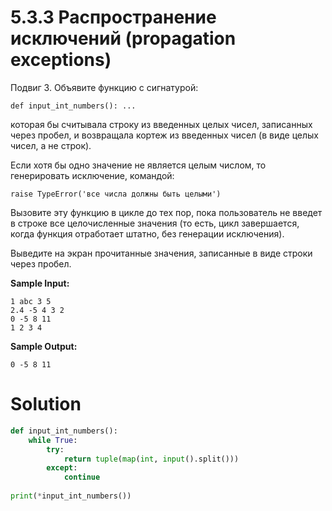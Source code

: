 # 5.3.3 Распространение исключений (propagation exceptions)

Подвиг 3. Объявите функцию с сигнатурой:

```
def input_int_numbers(): ...
```

которая бы считывала строку из введенных целых чисел, записанных через пробел, и возвращала кортеж из введенных чисел (в
виде целых чисел, а не строк).

Если хотя бы одно значение не является целым числом, то генерировать исключение, командой:

```
raise TypeError('все числа должны быть целыми')
```

Вызовите эту функцию в цикле до тех пор, пока пользователь не введет в строке все целочисленные значения (то есть, цикл
завершается, когда функция отработает штатно, без генерации исключения).

Выведите на экран прочитанные значения, записанные в виде строки через пробел.

**Sample Input:**

```
1 abc 3 5
2.4 -5 4 3 2
0 -5 8 11
1 2 3 4
```

**Sample Output:**

```
0 -5 8 11
```

# Solution

```python
def input_int_numbers():
    while True:
        try:
            return tuple(map(int, input().split()))
        except:
            continue
            
print(*input_int_numbers())
```